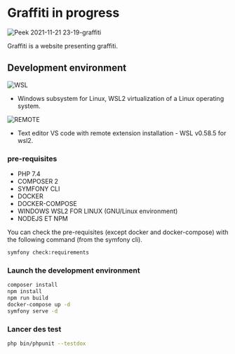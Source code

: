 # Graffiti in progress


![Peek 2021-11-21 23-19-graffiti](https://user-images.githubusercontent.com/79690181/142781184-c6a58848-9137-4bc8-b38e-0f27da978f46.gif)

Graffiti is a website presenting graffiti.

## Development environment

![WSL](https://user-images.githubusercontent.com/79690181/142780749-e4d85e74-d5ad-4079-89ac-b8a1d9186ab4.PNG)

* Windows subsystem for Linux, WSL2 virtualization of a Linux operating system.

![REMOTE](https://user-images.githubusercontent.com/79690181/142780825-8e52b0b5-db9e-4ad0-b57b-dbf8df757d86.PNG)

* Text editor VS code with remote extension installation - WSL v0.58.5 for wsl2.

### pre-requisites

* PHP 7.4
* COMPOSER 2
* SYMFONY CLI 
* DOCKER 
* DOCKER-COMPOSE
* WINDOWS WSL2 FOR LINUX (GNU/Linux environment) 
* NODEJS ET NPM

You can check the pre-requisites (except docker and docker-compose) with the following command (from the symfony cli).

```bash
symfony check:requirements
```
### Launch the development environment

```bash
composer install
npm install
npm run build
docker-compose up -d
symfony serve -d
```
### Lancer des test

```bash
php bin/phpunit --testdox
```




